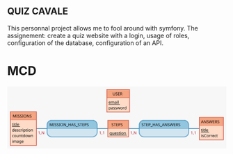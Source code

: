 ## QUIZ CAVALE

This personnal project allows me to fool around with symfony. The assignement: create a quiz website with a login, usage of roles, configuration of the database, configuration of an API. 

# MCD  

![Mocodo MCD](public/assets/images/Missions.svg)
